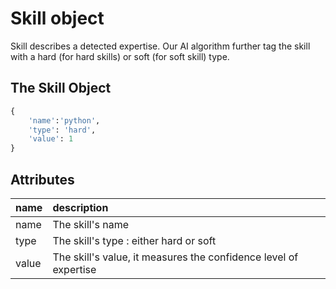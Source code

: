 # Skill object

Skill describes a detected expertise. Our AI algorithm further tag the skill with 
a hard (for hard skills) or soft (for soft skill) type.


## The Skill Object

```python
{
    'name':'python',
    'type': 'hard',
    'value': 1
}
```

## Attributes

| name | description |
| :--- | :--- |
| name | The skill's name |
| type | The skill's type : either hard or soft |
| value | The skill's value, it measures the confidence level of expertise|

